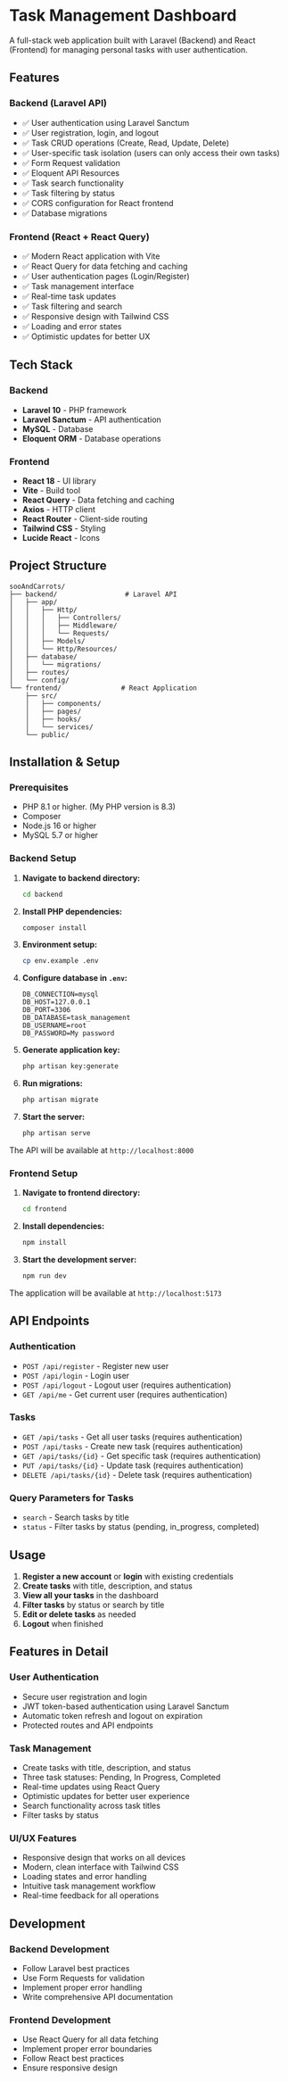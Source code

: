 # Task Management Dashboard

A full-stack web application built with Laravel (Backend) and React (Frontend) for managing personal tasks with user authentication.

## Features

### Backend (Laravel API)
- ✅ User authentication using Laravel Sanctum
- ✅ User registration, login, and logout
- ✅ Task CRUD operations (Create, Read, Update, Delete)
- ✅ User-specific task isolation (users can only access their own tasks)
- ✅ Form Request validation
- ✅ Eloquent API Resources
- ✅ Task search functionality
- ✅ Task filtering by status
- ✅ CORS configuration for React frontend
- ✅ Database migrations

### Frontend (React + React Query)
- ✅ Modern React application with Vite
- ✅ React Query for data fetching and caching
- ✅ User authentication pages (Login/Register)
- ✅ Task management interface
- ✅ Real-time task updates
- ✅ Task filtering and search
- ✅ Responsive design with Tailwind CSS
- ✅ Loading and error states
- ✅ Optimistic updates for better UX

## Tech Stack

### Backend
- **Laravel 10** - PHP framework
- **Laravel Sanctum** - API authentication
- **MySQL** - Database
- **Eloquent ORM** - Database operations

### Frontend
- **React 18** - UI library
- **Vite** - Build tool
- **React Query** - Data fetching and caching
- **Axios** - HTTP client
- **React Router** - Client-side routing
- **Tailwind CSS** - Styling
- **Lucide React** - Icons

## Project Structure

```
sooAndCarrots/
├── backend/                 # Laravel API
│   ├── app/
│   │   ├── Http/
│   │   │   ├── Controllers/
│   │   │   ├── Middleware/
│   │   │   └── Requests/
│   │   ├── Models/
│   │   └── Http/Resources/
│   ├── database/
│   │   └── migrations/
│   ├── routes/
│   └── config/
└── frontend/               # React Application
    ├── src/
    │   ├── components/
    │   ├── pages/
    │   ├── hooks/
    │   └── services/
    └── public/
```

## Installation & Setup

### Prerequisites
- PHP 8.1 or higher. (My PHP version is 8.3)
- Composer
- Node.js 16 or higher
- MySQL 5.7 or higher

### Backend Setup

1. **Navigate to backend directory:**
   ```bash
   cd backend
   ```

2. **Install PHP dependencies:**
   ```bash
   composer install
   ```

3. **Environment setup:**
   ```bash
   cp env.example .env
   ```

4. **Configure database in `.env`:**
   ```env
   DB_CONNECTION=mysql
   DB_HOST=127.0.0.1
   DB_PORT=3306
   DB_DATABASE=task_management
   DB_USERNAME=root
   DB_PASSWORD=My password
   ```

5. **Generate application key:**
   ```bash
   php artisan key:generate
   ```

6. **Run migrations:**
   ```bash
   php artisan migrate
   ```

7. **Start the server:**
   ```bash
   php artisan serve
   ```

The API will be available at `http://localhost:8000`

### Frontend Setup

1. **Navigate to frontend directory:**
   ```bash
   cd frontend
   ```

2. **Install dependencies:**
   ```bash
   npm install
   ```

3. **Start the development server:**
   ```bash
   npm run dev
   ```

The application will be available at `http://localhost:5173`

## API Endpoints

### Authentication
- `POST /api/register` - Register new user
- `POST /api/login` - Login user
- `POST /api/logout` - Logout user (requires authentication)
- `GET /api/me` - Get current user (requires authentication)

### Tasks
- `GET /api/tasks` - Get all user tasks (requires authentication)
- `POST /api/tasks` - Create new task (requires authentication)
- `GET /api/tasks/{id}` - Get specific task (requires authentication)
- `PUT /api/tasks/{id}` - Update task (requires authentication)
- `DELETE /api/tasks/{id}` - Delete task (requires authentication)

### Query Parameters for Tasks
- `search` - Search tasks by title
- `status` - Filter tasks by status (pending, in_progress, completed)

## Usage

1. **Register a new account** or **login** with existing credentials
2. **Create tasks** with title, description, and status
3. **View all your tasks** in the dashboard
4. **Filter tasks** by status or search by title
5. **Edit or delete tasks** as needed
6. **Logout** when finished

## Features in Detail

### User Authentication
- Secure user registration and login
- JWT token-based authentication using Laravel Sanctum
- Automatic token refresh and logout on expiration
- Protected routes and API endpoints

### Task Management
- Create tasks with title, description, and status
- Three task statuses: Pending, In Progress, Completed
- Real-time updates using React Query
- Optimistic updates for better user experience
- Search functionality across task titles
- Filter tasks by status

### UI/UX Features
- Responsive design that works on all devices
- Modern, clean interface with Tailwind CSS
- Loading states and error handling
- Intuitive task management workflow
- Real-time feedback for all operations

## Development

### Backend Development
- Follow Laravel best practices
- Use Form Requests for validation
- Implement proper error handling
- Write comprehensive API documentation

### Frontend Development
- Use React Query for all data fetching
- Implement proper error boundaries
- Follow React best practices
- Ensure responsive design